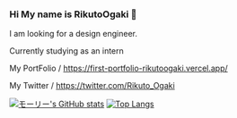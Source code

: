 ### Hi My name is RikutoOgaki 👋

I am looking for a design engineer.

Currently studying as an intern


My PortFolio / https://first-portfolio-rikutoogaki.vercel.app/

My Twitter / https://twitter.com/Rikuto_Ogaki


[![モーリー's GitHub stats](https://github-readme-stats.vercel.app/api?username=RikutoOgaki&theme=vue-dark&show_icons=true)](https://github.com/RikutoOgaki/github-readme-stats)   [![Top Langs](https://github-readme-stats.vercel.app/api/top-langs/?username=RikutoOgaki&theme=vue-dark&show_icons=true&layout=compact)](https://github.com/RikutoOgaki/github-readme-stats)
